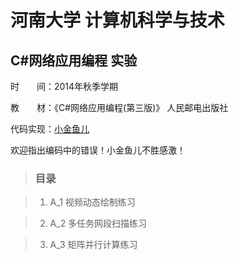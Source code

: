 # 河南大学 计算机科学与技术
## C#网络应用编程 实验

时　　间：2014年秋季学期

教　　材：《C#网络应用编程(第三版)》 人民邮电出版社

代码实现：[小金鱼儿](http://haoyu.de)

欢迎指出编码中的错误！小金鱼儿不胜感激！

> ### 目录

> 1. A_1 视频动态绘制练习

> 2. A_2 多任务网段扫描练习

> 3. A_3 矩阵并行计算练习

